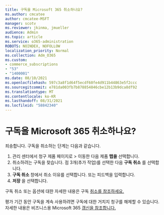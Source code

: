 ```yaml
---
title: 구독을 Microsoft 365 취소하나요?
ms.author: cmcatee
author: cmcatee-MSFT
manager: scotv
ms.reviewer: jkinma, jmueller
audience: Admin
ms.topic: article
ms.service: o365-administration
ROBOTS: NOINDEX, NOFOLLOW
localization_priority: Normal
ms.collection: Adm_O365
ms.custom:
- commerce_subscriptions
- "53"
- "1400001"
ms.date: 08/10/2021
ms.openlocfilehash: 597c3a8f1d64f5ecdf60fe4d911b44863e5f2ccc
ms.sourcegitcommit: e781da003fb7b878854846cbe12b13b9dca8df92
ms.translationtype: MT
ms.contentlocale: ko-KR
ms.lasthandoff: 08/31/2021
ms.locfileid: "58842340"
---
```

# <a name="canceling-your-microsoft-365-subscription"></a>구독을 Microsoft 365 취소하나요?

죄송합니다. 구독을 취소하는 단계는 다음과 같습니다.

1. 관리 센터에서 청구 제품 페이지로  >  **[](https://go.microsoft.com/fwlink/p/?linkid=842054)** 이동한 다음 제품 **탭을** 선택합니다.
2. 취소하려는 구독을 찾습니다. 점 3개(추가 작업)를 선택한 다음 **구독 취소** 를 선택합니다.
3. **구독 취소** 창에서 취소 이유를 선택합니다. 또는 피드백을 입력합니다.
4. **저장** 을 선택합니다.

구독 취소 또는 옵션에 대한 자세한 내용은 구독 [취소를 참조하세요.](https://docs.microsoft.com/microsoft-365/commerce/subscriptions/cancel-your-subscription)

평가 기간 동안 구독을 계속 사용하려면 구독에 대한 거치지 청구를 해제할 수 있습니다. 자세한 내용은 비즈니스용 Microsoft 365 [갱신을 참조합니다.](https://docs.microsoft.com/microsoft-365/commerce/subscriptions/renew-your-subscription)